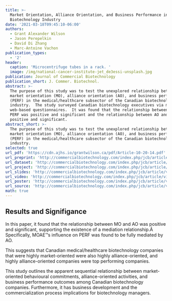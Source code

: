 ```yaml
---
title: >-
  Market Orientation, Alliance Orientation, and Business Performance in the
  Biotechnology Industry
date: '2021-03-18T09:45:10-06:00'
authors:
  - Grant Alexander Wilson
  - Jason Perepelkin
  - David Di Zhang
  - Marc-Antoine Vachon
publication_types:
  - '2'
header:
  caption: 'Microcentrifuge tubes in a rack. '
  image: /img/national-cancer-institute-jet_de3essi-unsplash.jpg
publication: Journal of Commercial Biotechnology
publication_short: J. Commer. Biotechnol.
abstract: >-
  The purpose of this study was to test the unexplored relationship between
  market orientation (MO), alliance orientation (AO), and business performance
  (PERF) in the medical/healthcare subsector of the Canadian biotechnology
  industry.  The study surveyed Canadian biotechnology executives via mail and
  web-based questionnaires.  It was found that the relationship between MO and
  PERF was positive and significant and the relationship between AO and PERF was
  positive and significant. 
abstract_short: >-
  The purpose of this study was to test the unexplored relationship between
  market orientation (MO), alliance orientation (AO), and business performance
  (PERF) in the medical/healthcare subsector of the Canadian biotechnology
  industry. 
selected: true
url_pdf: 'https://cdn.ajhs.io/grantwilson.ca/pdf/Article-10-20-14.pdf'
url_preprint: 'http://commercialbiotechnology.com/index.php/jcb/article/view/645'
url_dataset: 'http://commercialbiotechnology.com/index.php/jcb/article/view/645'
url_project: 'http://commercialbiotechnology.com/index.php/jcb/article/view/645'
url_slides: 'http://commercialbiotechnology.com/index.php/jcb/article/view/645'
url_video: 'http://commercialbiotechnology.com/index.php/jcb/article/view/645'
url_poster: 'http://commercialbiotechnology.com/index.php/jcb/article/view/645'
url_source: 'http://commercialbiotechnology.com/index.php/jcb/article/view/645'
math: true
---
```

## Results and Signifigance 

In this paper, it  found that the relationship between MO and AO was positive and significant, supporting the existence of a mediation relationship.Â  Specifically, MOAE™s influence on PERF was found to be fully mediated by AO.

This suggests that Canadian medical/healthcare biotechnology companies that were highly market-oriented were also highly alliance-oriented, and highly alliance-oriented companies were top performing companies.  

This study outlines the apparent sequential relationship between market-oriented behavioural commitments, alliance-oriented activities, and business performance outcomes among Canadian biotechnology companies.  Furthermore, it has business development and the commercialization process implications for biotechnology managers.

